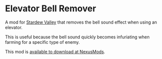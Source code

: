 # Elevator Bell Remover

A mod for [Stardew Valley](https://www.stardewvalley.net/) that removes the bell sound effect when using an elevator.

This is useful because the bell sound quickly becomes infuriating when farming for a specific type of enemy.

This mod is [available to download at NexusMods](https://www.nexusmods.com/stardewvalley/mods/21268).
